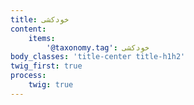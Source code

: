 ```yaml
---
title: خودکشی
content:
    items:  
        '@taxonomy.tag': خودکشی
body_classes: 'title-center title-h1h2'
twig_first: true
process:
    twig: true
---
```

